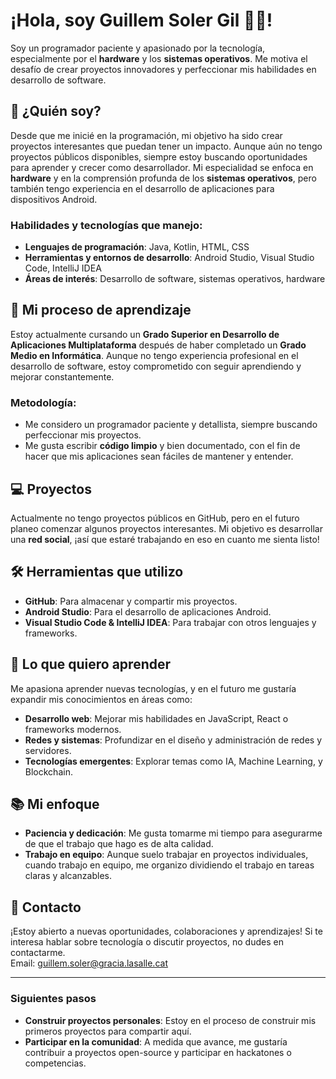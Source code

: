 # ¡Hola, soy Guillem Soler Gil 👨‍💻!

Soy un programador paciente y apasionado por la tecnología, especialmente por el **hardware** y los **sistemas operativos**. Me motiva el desafío de crear proyectos innovadores y perfeccionar mis habilidades en desarrollo de software.

## 🚀 ¿Quién soy?

Desde que me inicié en la programación, mi objetivo ha sido crear proyectos interesantes que puedan tener un impacto. Aunque aún no tengo proyectos públicos disponibles, siempre estoy buscando oportunidades para aprender y crecer como desarrollador. Mi especialidad se enfoca en **hardware** y en la comprensión profunda de los **sistemas operativos**, pero también tengo experiencia en el desarrollo de aplicaciones para dispositivos Android.

### Habilidades y tecnologías que manejo:

- **Lenguajes de programación**: Java, Kotlin, HTML, CSS
- **Herramientas y entornos de desarrollo**: Android Studio, Visual Studio Code, IntelliJ IDEA
- **Áreas de interés**: Desarrollo de software, sistemas operativos, hardware

## 🌱 Mi proceso de aprendizaje

Estoy actualmente cursando un **Grado Superior en Desarrollo de Aplicaciones Multiplataforma** después de haber completado un **Grado Medio en Informática**. Aunque no tengo experiencia profesional en el desarrollo de software, estoy comprometido con seguir aprendiendo y mejorar constantemente.

### Metodología:

- Me considero un programador paciente y detallista, siempre buscando perfeccionar mis proyectos.
- Me gusta escribir **código limpio** y bien documentado, con el fin de hacer que mis aplicaciones sean fáciles de mantener y entender.
  
## 💻 Proyectos

Actualmente no tengo proyectos públicos en GitHub, pero en el futuro planeo comenzar algunos proyectos interesantes. Mi objetivo es desarrollar una **red social**, ¡así que estaré trabajando en eso en cuanto me sienta listo!

## 🛠️ Herramientas que utilizo

- **GitHub**: Para almacenar y compartir mis proyectos.
- **Android Studio**: Para el desarrollo de aplicaciones Android.
- **Visual Studio Code & IntelliJ IDEA**: Para trabajar con otros lenguajes y frameworks.

## 🚧 Lo que quiero aprender

Me apasiona aprender nuevas tecnologías, y en el futuro me gustaría expandir mis conocimientos en áreas como:

- **Desarrollo web**: Mejorar mis habilidades en JavaScript, React o frameworks modernos.
- **Redes y sistemas**: Profundizar en el diseño y administración de redes y servidores.
- **Tecnologías emergentes**: Explorar temas como IA, Machine Learning, y Blockchain.

## 📚 Mi enfoque

- **Paciencia y dedicación**: Me gusta tomarme mi tiempo para asegurarme de que el trabajo que hago es de alta calidad.
- **Trabajo en equipo**: Aunque suelo trabajar en proyectos individuales, cuando trabajo en equipo, me organizo dividiendo el trabajo en tareas claras y alcanzables.

## 📢 Contacto

¡Estoy abierto a nuevas oportunidades, colaboraciones y aprendizajes! Si te interesa hablar sobre tecnología o discutir proyectos, no dudes en contactarme. <br>
Email: guillem.soler@gracia.lasalle.cat

---

### Siguientes pasos

- **Construir proyectos personales**: Estoy en el proceso de construir mis primeros proyectos para compartir aquí.
- **Participar en la comunidad**: A medida que avance, me gustaría contribuir a proyectos open-source y participar en hackatones o competencias.


